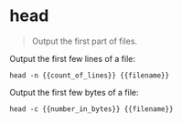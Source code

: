 head
====

> Output the first part of files.

Output the first few lines of a file:

    head -n {{count_of_lines}} {{filename}}

Output the first few bytes of a file:

    head -c {{number_in_bytes}} {{filename}}
